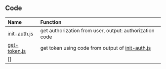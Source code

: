 ## Code 

|Name| Function|
|:----|:-------|
|[init-auth.js]()| get authorization from user, output: authorization code|
|[get-token.js]()| get token using code from output of [init-auth.js]()|
|[]||

